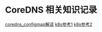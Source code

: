 # CoreDNS 相关知识记录

[coredns_configmap解读](https://github.com/bertreyking/k8s/blob/master/coredns/corefile_%E8%A7%A3%E8%AF%BB.md)
[k8s参考1](https://kubernetes.io/zh/docs/concepts/services-networking/dns-pod-service/)
[k8s参考2](https://kubernetes.io/zh/docs/tasks/administer-cluster/dns-custom-nameservers/)
